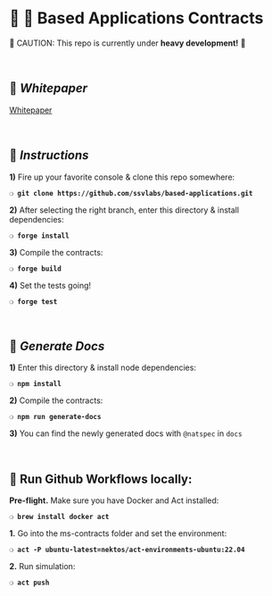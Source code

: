 # :construction_worker: :closed_lock_with_key: __Based Applications Contracts__

:construction: CAUTION: This repo is currently under **heavy development!** :construction:

&nbsp;

## :page_facing_up: _Whitepaper_

[Whitepaper](https://ssv.network/wp-content/uploads/2025/01/SSV2.0-Based-Applications-Protocol-1.pdf)

&nbsp;

## :page_with_curl:  _Instructions_

**1)** Fire up your favorite console & clone this repo somewhere:

__`❍ git clone https://github.com/ssvlabs/based-applications.git`__

**2)** After selecting the right branch, enter this directory & install dependencies:

__`❍ forge install`__

**3)** Compile the contracts:

__`❍ forge build`__

**4)** Set the tests going!

__`❍ forge test`__

&nbsp;

## :page_with_curl:  _Generate Docs_

**1)** Enter this directory & install node dependencies:

__`❍ npm install`__

**2)** Compile the contracts:

__`❍ npm run generate-docs`__

**3)** You can find the newly generated docs with `@natspec` in `docs`

&nbsp;

## :runner: __Run Github Workflows locally:__

**Pre-flight.** Make sure you have Docker and Act installed: 

**`❍ brew install docker act`**

**1.** Go into the ms-contracts folder and set the environment:

**`❍ act -P ubuntu-latest=nektos/act-environments-ubuntu:22.04`**

**2.** Run simulation:

**`❍ act push`**

&nbsp;